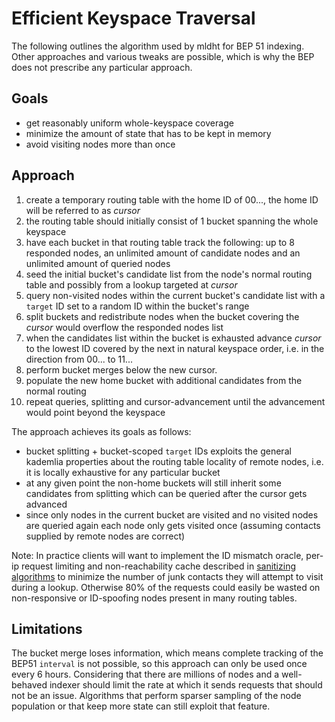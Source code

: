 # Efficient Keyspace Traversal


The following outlines the algorithm used by mldht for BEP 51 indexing. Other approaches and various tweaks are possible, which is why the BEP does not prescribe any particular approach.


## Goals


* get reasonably uniform whole-keyspace coverage
* minimize the amount of state that has to be kept in memory
* avoid visiting nodes more than once

## Approach


1. create a temporary routing table with the home ID of 00..., the home ID will be referred to as *cursor*
  1. the routing table should initially consist of 1 bucket spanning the whole keyspace
  2. have each bucket in that routing table track the following: up to 8 responded nodes, an unlimited amount of candidate nodes and an unlimited amount of queried nodes
2. seed the initial bucket's candidate list from the node's normal routing table and possibly from a lookup targeted at *cursor*
3. query non-visited nodes within the current bucket's candidate list with a `target` ID set to a random ID within the bucket's range
4. split buckets and redistribute nodes when the bucket covering the *cursor* would overflow the responded nodes list
5. when the candidates list within the bucket is exhausted advance *cursor* to the lowest ID covered by the next in natural keyspace order, i.e. in the direction from 00... to 11...
  1. perform bucket merges below the new cursor.
  2. populate the new home bucket with additional candidates from the normal routing 
6. repeat queries, splitting and cursor-advancement until the advancement would point beyond the keyspace


The approach achieves its goals as follows:
* bucket splitting + bucket-scoped `target` IDs exploits the general kademlia properties about the routing table locality of remote nodes, i.e. it is locally exhaustive for any particular bucket
* at any given point the non-home buckets will still inherit some candidates from splitting which can be queried after the cursor gets advanced
* since only nodes in the current bucket are visited and no visited nodes are queried again each node only gets visited once (assuming contacts supplied by remote nodes are correct)

Note: In practice clients will want to implement  the ID mismatch oracle, per-ip request limiting and non-reachability cache described in [sanitizing algorithms](sanitizing-algorithms.rst) to minimize the number of junk contacts they will attempt to visit during a lookup. Otherwise 80% of the requests could easily be wasted on non-responsive or ID-spoofing nodes present in many routing tables. 

## Limitations


The bucket merge loses information, which means complete tracking of the BEP51 ``interval`` is not possible, so this approach can only be used once every 6 hours. Considering that there are millions of nodes and a well-behaved indexer should limit the rate at which it sends requests that should not be an issue.
Algorithms that perform sparser sampling of the node population or that keep more state can still exploit that feature. 